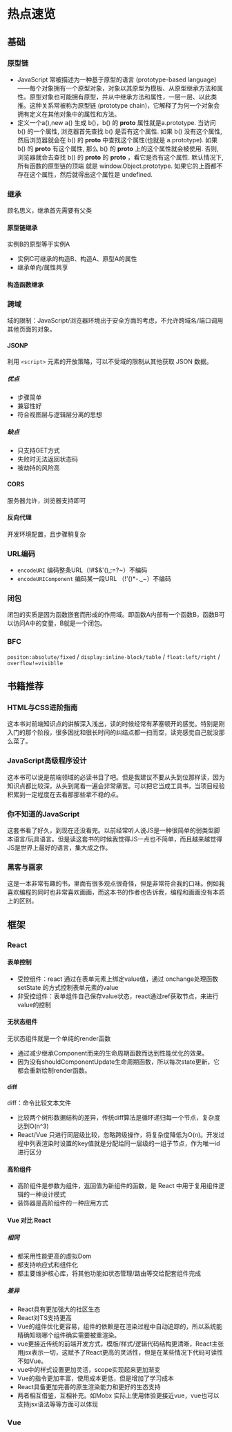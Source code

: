# 热点速览

## 基础

### 原型链
* JavaScript 常被描述为一种基于原型的语言 (prototype-based language)——每个对象拥有一个原型对象，对象以其原型为模板、从原型继承方法和属性。原型对象也可能拥有原型，并从中继承方法和属性，一层一层、以此类推。这种关系常被称为原型链 (prototype chain)，它解释了为何一个对象会拥有定义在其他对象中的属性和方法。
* 定义一个a(),new a() 生成 b()，b() 的 __proto__ 属性就是a.prototype. 当访问 b() 的一个属性, 浏览器首先查找 b() 是否有这个属性. 如果 b() 没有这个属性, 然后浏览器就会在 b() 的 __proto__ 中查找这个属性(也就是 a.prototype). 如果 b() 的 __proto__ 有这个属性, 那么 b() 的 __proto__ 上的这个属性就会被使用. 否则, 浏览器就会去查找 b() 的 __proto__ 的 __proto__ ，看它是否有这个属性. 默认情况下, 所有函数的原型链的顶端 就是 window.Object.prototype. 如果它的上面都不存在这个属性，然后就得出这个属性是 undefined.

### 继承
顾名思义，继承首先需要有父类
#### 原型链继承
实例B的原型等于实例A
* 实例C可继承的构造B、构造A、原型A的属性
* 继承单向/属性共享
#### 构造函数继承

### 跨域
域的限制：JavaScript/浏览器环境出于安全方面的考虑，不允许跨域名/端口调用其他页面的对象。

#### JSONP
利用 `<script>` 元素的开放策略，可以不受域的限制从其他获取 JSON 数据。

##### 优点
* 步骤简单
* 兼容性好
* 符合视图层与逻辑层分离的思想
##### 缺点
* 只支持GET方式
* 失败时无法返回状态码
* 被劫持的风险高

#### CORS
服务器允许，浏览器支持即可

#### 反向代理
开发环境配置，且步骤稍复杂

### URL编码
* `encodeURI` 编码整条URL（!#$&'(),;=?~）不编码
* `encodeURIComponent` 编码某一段URL （!'()*-._~）不编码

### 闭包
闭包的实质是因为函数嵌套而形成的作用域。即函数A内部有一个函数B，函数B可以访问A中的变量，B就是一个闭包。

### BFC
`positon:absolute/fixed` / `display:inline-block/table` / `float:left/right` / `overflow!=visiblle`

## 书籍推荐

### HTML与CSS进阶指南

这本书对前端知识点的讲解深入浅出，读的时候经常有茅塞顿开的感觉。特别是刚入门的那个阶段，很多困扰和很长时间的纠结点都一扫而空，读完感觉自己就没那么菜了。

### JavaScript高级程序设计

这本书可以说是前端领域的必读书目了吧。但是我建议不要从头到位那样读，因为知识点都比较深，从头到尾看一遍会非常痛苦。可以把它当成工具书，当项目经验积累到一定程度在去看那那些拿不稳的点。

### 你不知道的JavaScript

这套书看了好久，到现在还没看完。以前经常听人说JS是一种很简单的弱类型脚本语言/玩具语言。但是读这套书的时候我觉得JS一点也不简单，而且越来越觉得JS是世界上最好的语言，集大成之作。

### 黑客与画家

这是一本非常有趣的书，里面有很多观点很奇怪，但是非常符合我的口味。例如我喜欢编程的同时也非常喜欢画画，而这本书的作者也告诉我，编程和画画没有本质上的区别。

## 框架

### React

#### 表单控制
* 受控组件：react 通过在表单元素上绑定value值，通过 onchange处理函数 setState 的方式控制表单元素的value
* 非受控组件：表单组件自己保存value状态，react通过ref获取节点，来进行value的控制

#### 无状态组件
无状态组件就是一个单纯的render函数
* 通过减少继承Component而来的生命周期函数而达到性能优化的效果。
* 因为没有shouldComponentUpdate生命周期函数，所以每次state更新，它都会重新绘制render函数。

#### diff
diff：命令比较文本文件
* 比较两个树形数据结构的差异，传统diff算法是循环递归每一个节点，复杂度达到O(n^3)
* React/Vue 只进行同层级比较，忽略跨级操作，将复杂度降低为O(n)。开发过程中列表渲染时设置的key值就是分配给同一层级的一组子节点，作为唯一id进行区分

#### 高阶组件
* 高阶组件是参数为组件，返回值为新组件的函数，是 React 中用于复用组件逻辑的一种设计模式
* 装饰器是高阶组件的一种应用方式

#### Vue 对比 React

##### 相同
* 都采用性能更高的虚拟Dom
* 都支持响应式和组件化
* 都主要维护核心库，将其他功能如状态管理/路由等交给配套组件完成

##### 差异
* React具有更加强大的社区生态
* React对TS支持更高
* Vue的组件优化更容易，组件的依赖是在渲染过程中自动追踪的，所以系统能精确知晓哪个组件确实需要被重渲染。
* vue更接近传统的前端开发方式，模版/样式/逻辑代码结构更清晰，React主张用jsx表示一切，这赋予了React更高的灵活性，但是在某些情况下代码可读性不如Vue。
* vue中的样式设置更加灵活，scope实现起来更加渐变
* Vue的指令更加丰富，使用成本更低，但是增加了学习成本
* React具备更加完善的原生渲染能力和更好的生态支持
* 两者相互借鉴，互相补充。如Mobx 实际上使用体验更接近vue，vue也可以支持jsx语法等等方面可以体现

### Vue
